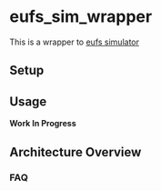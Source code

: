 # eufs_sim_wrapper

This is a wrapper to [eufs simulator](https://gitlab.com/eufs/eufs_sim)
## Setup


## Usage

**Work In Progress**

## Architecture Overview


### FAQ

